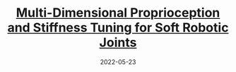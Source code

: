 ---
title: "[Multi-Dimensional Proprioception and Stiffness Tuning for Soft Robotic Joints](https://ieeexplore.ieee.org/abstract/document/9811555)"
collection: publications
permalink: /publication/2022_ICRA
date: 2022-05-23
venue: 'IEEE International Conference on Robotics and Automation (ICRA), 2022'
authors: 'Zhonggui Fang, Chaoyi Huang, Yaxi Wang, Jiahao Xu, Jiyong Tan, Bin Li, Zichen Wang, Yige Wu, **Anlun Huang**, Juan Yi, Sicong Liu, Zheng Wang'
teaser: '2022_ICRA.gif'
---